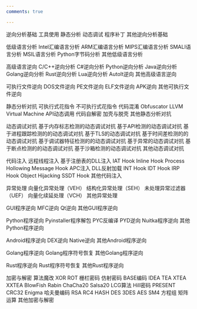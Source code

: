 ```yaml
---
comments: true

---
```


逆向分析基础
	工具使用
	静态分析
	动态调试
	程序补丁
	其他逆向分析基础

低级语言分析
	Intel汇编语言分析
	ARM汇编语言分析
	MIPS汇编语言分析
	SMALI语言分析
	MSIL语言分析
	Python字节码分析
	其他低级语言分析

高级语言逆向
	C/C++逆向分析
	C#逆向分析
	Python逆向分析
	Java逆向分析
	Golang逆向分析
	Rust逆向分析
	Lua逆向分析
	AutoIt逆向
	其他高级语言逆向

可执行文件逆向
	DOS文件逆向
	PE文件逆向
	ELF文件逆向
	APK逆向
	其他可执行文件逆向

静态分析对抗
	可执行式花指令
	不可执行式花指令
	代码混淆
	Obfuscator LLVM
	Virtual Machine
	API动态调用
	代码自解密
	加壳与脱壳
	其他静态分析对抗

动态调试对抗
	基于内存标志检测的动态调试对抗
	基于API检测的动态调试对抗
	基于进程跟踪检测的的动态调试对抗
	基于TLS的动态调试对抗
	基于时间差检测的的动态调试对抗
	基于调试器特征检测的的动态调试对抗
	基于异常的动态调试对抗
	基于断点检测的的动态调试对抗
	基于沙箱检测的动态调试对抗
	其他动态调试对抗

代码注入
	远程线程注入
	基于注册表的DLL注入
	IAT Hook
	Inline Hook
	Process Hollowing
	Message Hook
	APC注入
	DLL反射加载
	INT Hook
	IDT Hook
	IRP Hook
	Object Hijacking
	SSDT Hook
	其他代码注入

异常处理
	向量化异常处理（VEH）
	结构化异常处理（SEH）
	未处理异常过滤器（UEF）
	向量化续延处理（VCH）
	其他异常处理

GUI程序逆向
	MFC逆向
	Qt逆向
	其他GUI程序逆向

Python程序逆向
	Pyinstaller程序解包
	PYC反编译
	PYD逆向
	Nuitka程序逆向
	其他Python程序逆向

Android程序逆向
	DEX逆向
	Native逆向
	其他Android程序逆向

Golang程序逆向
	Golang程序符号恢复
	其他Golang程序逆向

Rust程序逆向
	Rust程序符号恢复
	其他Rust程序逆向

加密与解密
	算法魔改
	XOR
	ROT
	栅栏密码
	仿射密码
	BASE编码
	IDEA
	TEA
	XTEA
	XXTEA
	BlowFish
	Rabin
	ChaCha20
	Salsa20
	LCG算法
	Hill密码
	PRESENT
	CRC32
	Enigma
	哈夫曼编码
	RSA
	RC4
	HASH
	DES
	3DES
	AES
	SM4
	方程组
	矩阵运算
	其他加密与解密
